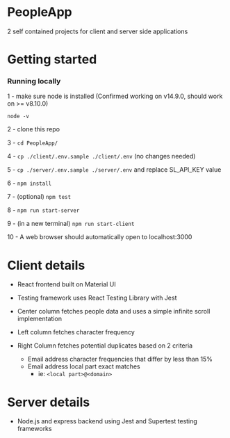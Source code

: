 # PeopleApp
2 self contained projects for client and server side applications

# Getting started

### Running locally

1 - make sure node is installed (Confirmed working on v14.9.0, should work on >= v8.10.0)

```node -v```

2 - clone this repo

3 - ```cd PeopleApp/```

4 - ```cp ./client/.env.sample ./client/.env``` (no changes needed)

5 - ```cp ./server/.env.sample ./server/.env``` and replace SL_API_KEY value

6 - ```npm install```

7 - (optional) ```npm test```

8 - ```npm run start-server```

9 - (in a new terminal) ```npm run start-client```

10 - A web browser should automatically open to localhost:3000

# Client details

* React frontend built on Material UI
* Testing framework uses React Testing Library with Jest

* Center column fetches people data and uses a simple infinite scroll implementation
* Left column fetches character frequency
* Right Column fetches potential duplicates based on 2 criteria
  * Email address character frequencies that differ by less than 15%
  * Email address local part exact matches
    * ie: ```<local part>@<domain>```
    
# Server details

* Node.js and express backend using Jest and Supertest testing frameworks
